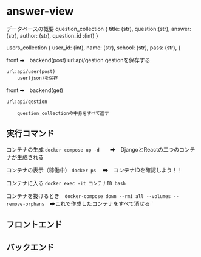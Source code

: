 # answer-view
データベースの概要
question_collection
    {
        title: (str),
        question:(str),
        answer: (str),
        author: (str),
        question_id :(int)
    }
  
users_collection
    {
        user_id: (int),
        name: (str),
        school: (str),
        pass: (str),
    }
  


front ➡　backend(post)
    url:api/qestion
        qestionを保存する

    url:api/user(post)
        user(json)を保存

  
front ➡　backend(get)

    url:api/qestion
      
        question_collectionの中身をすべて返す
## 実行コマンド
コンテナの生成 `docker compose up -d`　　➡　DjangoとReactの二つのコンテナが生成される

コンテナの表示（稼働中） `docker ps` 　➡　コンテナIDを確認しよう！！

コンテナに入る `docker exec -it コンテナID bash`

コンテナを抜けるとき　`docker-compose down --rmi all --volumes --remove-orphans`　➡これで作成したコンテナをすべて消せる
`
　
## フロントエンド

## バックエンド
